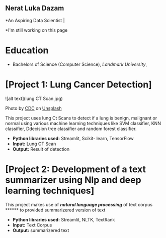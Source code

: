 ## Nerat Luka Dazam
*An Aspiring Data Scientist | 

*I'm still working on this page

# Education
* Bachelors of Science (Computer Science), *Landmark University*, 

# [Project 1: Lung Cancer Detection]
![alt text](lung CT Scan.jpg)

Photo by <a href="https://unsplash.com/@cdc?utm_source=unsplash&utm_medium=referral&utm_content=creditCopyText">CDC</a> on <a href="https://unsplash.com/s/photos/lung-cancer?utm_source=unsplash&utm_medium=referral&utm_content=creditCopyText">Unsplash</a>
  

This project uses lung Ct Scans to detect if a lung is benign, malignant or normal using various machine learning techniques like SVM classifier, KNN classifier, Ddecision tree classifier and random forest classifier.
* **Python libraries used:** Streamlit, Scikit- learn, TensorFlow
* **Input:** Lung CT Scan
* **Output:** Result of detection

# [Project 2: Development of a text summarizer using Nlp and deep learning techniques]


This project makes use of ***natural language processing*** of text corpus ****** to provided summarizered version of text
* **Python libraries used:** Streamlit, NLTK, TextRank
* **Input:** Text Corpus
* **Output:** summarizered text

